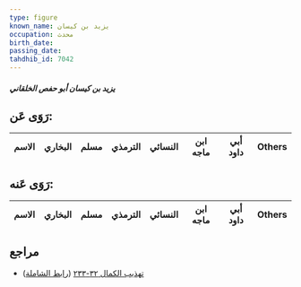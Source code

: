 ```yaml
---
type: figure
known_name: يزيد بن كيسان
occupation: محدث
birth_date:
passing_date:
tahdhib_id: 7042
---
```

##### يزيد بن كيسان أبو حفص الخلقاني

## رَوَى عَن:
| الاسم | البخاري | مسلم | الترمذي | النسائي | ابن ماجه | أبي داود | Others |
| ----- | ------- | ---- | ------- | ------- | -------- | -------- | ------ |
## رَوَى عَنه:
| الاسم | البخاري | مسلم | الترمذي | النسائي | ابن ماجه | أبي داود | Others |
| ----- | ------- | ---- | ------- | ------- | -------- | -------- | ------ |
## مراجع
- [تهذيب الكمال ٣٢-٢٣٣](obsidian://open?vault=Tahdhib-al-Kamal&file=Figures/٧٠٤٢-يزيد%20بن%20كيسان%20أبو%20حفص%20الخلقاني) ([رابط الشاملة](https://shamela.ws/book/3722/17347))